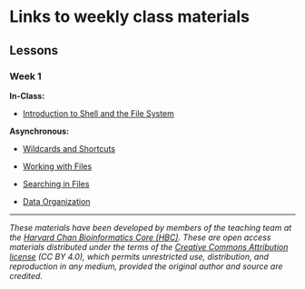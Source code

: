 # Links to weekly class materials

## Lessons

### Week 1

**In-Class:**

-    [Introduction to Shell and the File System](../lessons/wk1_lesson01_intro_filesystem.md)

**Asynchronous:**

-   [Wildcards and Shortcuts](../lessons/shell_review.md)

-   [Working with Files](../lessons/wk1_lesson02_wildcards_shortcuts.md)

-   [Searching in Files](../lessons/wk1_lesson04_searching_files.md)

-   [Data Organization](../lessons/wk1_lesson05_data_organization.md)

------------------------------------------------------------------------

*These materials have been developed by members of the teaching team at the [Harvard Chan Bioinformatics Core (HBC)](http://bioinformatics.sph.harvard.edu/). These are open access materials distributed under the terms of the [Creative Commons Attribution license](https://creativecommons.org/licenses/by/4.0/) (CC BY 4.0), which permits unrestricted use, distribution, and reproduction in any medium, provided the original author and source are credited.*
